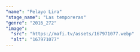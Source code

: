```yaml
---
"name": "Pelayo Lira"
"stage_name": "Las temporeras"
"genre": "2016_272"
"image":
  "src": "https://mafi.tv/assets/167971077.webp"
  "alt": "167971077"
---
```

